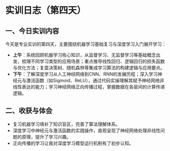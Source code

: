 # 实训日志（第四天）

## 一、今日实训内容
今天是专业实训的第四天，主要围绕机器学习基础复习与深度学习入门展开学习：  
- **上午**：系统回顾机器学习核心知识，从监督学习、无监督学习等基础概念出发，梳理不同学习类型的应用场景；重点推导线性回归、逻辑回归的损失函数与优化方法；复盘决策树、随机森林等集成学习算法的构建逻辑与应用要点。  
- **下午**：了解深度学习从人工神经网络到CNN、RNN的发展历程；深入学习神经元与激活函数（如Sigmoid、ReLU），通过代码实操理解其赋予神经网络非线性表达的能力；学习神经网络正向传播过程，掌握数据在各层间的计算传递逻辑。  


## 二、收获与体会  
- 复习机器学习填补了知识盲区，完善了算法理解体系。  
- 深度学习中神经元与激活函数的实践操作，直观呈现了神经网络处理非线性问题的原理，提升了学习兴趣。  
- 正向传播的学习让我对深度学习模型运行机制有了初步认知。  


  


